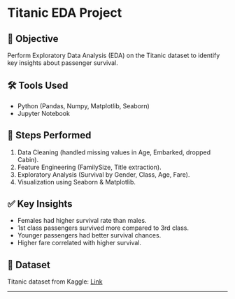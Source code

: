 # Titanic EDA Project

## 📌 Objective
Perform Exploratory Data Analysis (EDA) on the Titanic dataset to identify key insights about passenger survival.

## 🛠 Tools Used
- Python (Pandas, Numpy, Matplotlib, Seaborn)
- Jupyter Notebook

## 🔎 Steps Performed
1. Data Cleaning (handled missing values in Age, Embarked, dropped Cabin).
2. Feature Engineering (FamilySize, Title extraction).
3. Exploratory Analysis (Survival by Gender, Class, Age, Fare).
4. Visualization using Seaborn & Matplotlib.

## ✅ Key Insights
- Females had higher survival rate than males.
- 1st class passengers survived more compared to 3rd class.
- Younger passengers had better survival chances.
- Higher fare correlated with higher survival.

## 📂 Dataset
Titanic dataset from Kaggle: [Link](https://www.kaggle.com/competitions/titanic)

---
